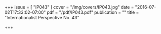 +++
issue = [ "IP043" ]
cover = "/img/covers/IP043.jpg"
date = "2016-07-02T17:33:02-07:00"
pdf = "/pdf/IP043.pdf"
publication = ""
title = "Internationalist Perspective No. 43"

+++

